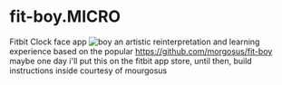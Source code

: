# fit-boy.MICRO
Fitbit Clock face app 
![boy](https://user-images.githubusercontent.com/13801315/152666502-7bae299e-7699-4856-956a-60782be144c9.png)
an artistic reinterpretation and learning experience based on the popular https://github.com/morgosus/fit-boy 
maybe one day i'll put this on the fitbit app store, until then, build instructions inside courtesy of mourgosus 
